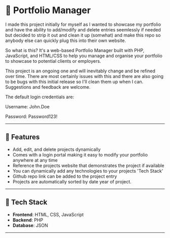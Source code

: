 # 📁 Portfolio Manager

I made this project initially for myself as I wanted to showcase my portfolio and have the ability to add/modify and delete entries seemlessly if needed but decided to strip it out and clean it up (somwhat) and make this repo so anybody else can quickly plug this into their own website.

So what is this? It's a web-based Portfolio Manager built with PHP, JavaScript, and HTML/CSS to help you manage and organise your portfolio to showcase to potential clients or employers.

This project is an ongoing one and will inevitably change and be refined over time. There are most certainly issues with this and there are also going to be bugs with this initial release so I'll clean them up when I can. Suggestions and feedback are welcome.

The default login credentials are:

Username: John.Doe

Password: Password123!

---

## 🚀 Features

- Add, edit, and delete projects dynamically
- Comes with a login portal making it easy to modify your portfolio anywhere at any time
- Reference the projects website that demonstrates the project if available
- You can dynamically add any technologies to your projects 'Tech Stack'
- Github repo link can be added to the project entry
- Projects are automatically sorted by date year of project.


---

## 🧰 Tech Stack

- **Frontend**: HTML, CSS, JavaScript
- **Backend**: PHP
- **Database**: JSON

---



